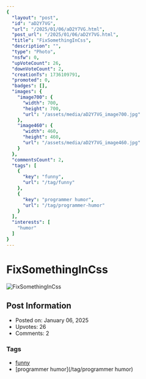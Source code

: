 ```yaml
---
{
  "layout": "post",
  "id": "aD2Y7VG",
  "url": "/2025/01/06/aD2Y7VG.html",
  "post_url": "/2025/01/06/aD2Y7VG.html",
  "title": "FixSomethingInCss",
  "description": "",
  "type": "Photo",
  "nsfw": 0,
  "upVoteCount": 26,
  "downVoteCount": 2,
  "creationTs": 1736109791,
  "promoted": 0,
  "badges": [],
  "images": {
    "image700": {
      "width": 700,
      "height": 700,
      "url": "/assets/media/aD2Y7VG_image700.jpg"
    },
    "image460": {
      "width": 460,
      "height": 460,
      "url": "/assets/media/aD2Y7VG_image460.jpg"
    }
  },
  "commentsCount": 2,
  "tags": [
    {
      "key": "funny",
      "url": "/tag/funny"
    },
    {
      "key": "programmer humor",
      "url": "/tag/programmer-humor"
    }
  ],
  "interests": [
    "humor"
  ]
}
---
```


# FixSomethingInCss

![FixSomethingInCss](/assets/media/aD2Y7VG_image700.jpg)

## Post Information

- Posted on: January 06, 2025
- Upvotes: 26
- Comments: 2

### Tags

- [funny](/tag/funny)
- [programmer humor](/tag/programmer humor)
